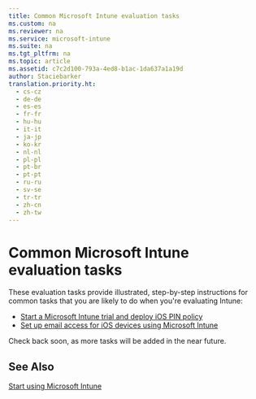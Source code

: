 ```yaml
---
title: Common Microsoft Intune evaluation tasks
ms.custom: na
ms.reviewer: na
ms.service: microsoft-intune
ms.suite: na
ms.tgt_pltfrm: na
ms.topic: article
ms.assetid: c7c2d100-793a-4ed8-b1ac-1da637a1a19d
author: Staciebarker
translation.priority.ht: 
  - cs-cz
  - de-de
  - es-es
  - fr-fr
  - hu-hu
  - it-it
  - ja-jp
  - ko-kr
  - nl-nl
  - pl-pl
  - pt-br
  - pt-pt
  - ru-ru
  - sv-se
  - tr-tr
  - zh-cn
  - zh-tw
---
```

# Common Microsoft Intune evaluation tasks
These evaluation tasks provide illustrated, step-by-step instructions for common tasks that you are likely to do when you're evaluating Intune:

- [Start a Microsoft Intune trial and deploy iOS PIN policy](Start-a-Microsoft-Intune-trial-and-deploy-iOS-PIN-policy.md)
- [Set up email access for iOS devices using Microsoft Intune](Set-up-email-access-for-iOS-devices-using-Microsoft-Intune.md)

Check back soon, as more tasks will be added in the near future.

## See Also
[Start using Microsoft Intune](Start-using-Microsoft-Intune.md)